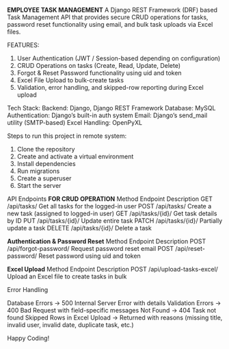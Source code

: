 **EMPLOYEE TASK MANAGEMENT**
A Django REST Framework (DRF) based Task Management API that provides secure CRUD operations for tasks, password reset functionality using email, and bulk task uploads via Excel files.

FEATURES:
1) User Authentication (JWT / Session-based depending on configuration)
2) CRUD Operations on tasks (Create, Read, Update, Delete)
3) Forgot & Reset Password functionality using uid and token
4) Excel File Upload to bulk-create tasks
5) Validation, error handling, and skipped-row reporting during Excel upload

Tech Stack:
Backend: Django, Django REST Framework
Database: MySQL
Authentication: Django’s built-in auth system
Email: Django’s send_mail utility (SMTP-based)
Excel Handling: OpenPyXL

Steps to run this project in remote system:
1) Clone the repository
2) Create and activate a virtual environment 
3) Install dependencies
4) Run migrations
5) Create a superuser
6) Start the server
   
API Endpoints
**FOR CRUD OPERATION**
Method        Endpoint                      Description
GET	          /api/tasks/	          Get all tasks for the logged-in user
POST	        /api/tasks/	          Create a new task (assigned to logged-in user)
GET	          /api/tasks/{id}/	    Get task details by ID
PUT	          /api/tasks/{id}/	    Update entire task
PATCH	        /api/tasks/{id}/	    Partially update a task
DELETE	      /api/tasks/{id}/	    Delete a task


**Authentication & Password Reset**
Method	        Endpoint	                    Description
POST	          /api/forgot-password/	      Request password reset email
POST	          /api/reset-password/	      Reset password using uid and token

**Excel Upload**
Method	        Endpoint	                        Description
POST	          /api/upload-tasks-excel/	   Upload an Excel file to create tasks in bulk


Error Handling

Database Errors → 500 Internal Server Error with details
Validation Errors → 400 Bad Request with field-specific messages
Not Found → 404 Task not found
Skipped Rows in Excel Upload → Returned with reasons (missing title, invalid user, invalid date, duplicate task, etc.)

Happy Coding!
